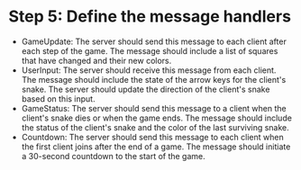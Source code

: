 # Step 5: Define the message handlers

- GameUpdate: The server should send this message to each client after each step of the game. The message should include a list of squares that have changed and their new colors.
- UserInput: The server should receive this message from each client. The message should include the state of the arrow keys for the client's snake. The server should update the direction of the client's snake based on this input.
- GameStatus: The server should send this message to a client when the client's snake dies or when the game ends. The message should include the status of the client's snake and the color of the last surviving snake.
- Countdown: The server should send this message to each client when the first client joins after the end of a game. The message should initiate a 30-second countdown to the start of the game.
